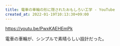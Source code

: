 ```yaml
---
title: 電車の車輪の形に隠されたおもしろい工学 - YouTube
created_at: 2022-01-19T10:13:30+09:00
---
```


https://youtu.be/PwxKAEHEmPk

電車の車輪が、シンプルで素晴らしい設計だった。
